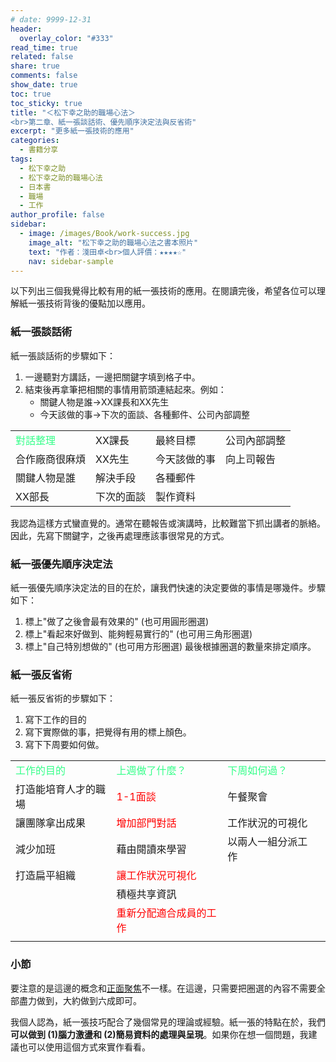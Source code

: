 ```yaml
---
# date: 9999-12-31
header:
  overlay_color: "#333"
read_time: true
related: false
share: true
comments: false
show_date: true
toc: true
toc_sticky: true
title: "＜松下幸之助的職場心法＞
<br>第二章、紙一張談話術、優先順序決定法與反省術"
excerpt: "更多紙一張技術的應用"
categories:
  - 書籍分享
tags:
  - 松下幸之助
  - 松下幸之助的職場心法
  - 日本書
  - 職場
  - 工作
author_profile: false
sidebar:
  - image: /images/Book/work-success.jpg
    image_alt: "松下幸之助的職場心法之書本照片"
    text: "作者：淺田卓<br>個人評價：★★★★☆"
    nav: sidebar-sample
---
```

以下列出三個我覺得比較有用的紙一張技術的應用。在閱讀完後，希望各位可以理解紙一張技術背後的優點加以應用。

### 紙一張談話術
紙一張談話術的步驟如下：
1. 一邊聽對方講話，一邊把關鍵字填到格子中。
2. 結束後再拿筆把相關的事情用箭頭連結起來。例如：
   * 關鍵人物是誰->XX課長和XX先生
   * 今天該做的事->下次的面談、各種郵件、公司內部調整

| |  | | |
|-|-|-|-|
|<font color="#3f8">對話整理</font>|XX課長|最終目標|公司內部調整|
|合作廠商很麻煩|XX先生|今天該做的事|向上司報告|
|關鍵人物是誰|解決手段|各種郵件||
|XX部長|下次的面談|製作資料||

我認為這樣方式蠻直覺的。通常在聽報告或演講時，比較難當下抓出講者的脈絡。因此，先寫下關鍵字，之後再處理應該事很常見的方式。

### 紙一張優先順序決定法
紙一張優先順序決定法的目的在於，讓我們快速的決定要做的事情是哪幾件。步驟如下：
1. 標上"做了之後會最有效果的" (也可用圓形圈選)
2. 標上"看起來好做到、能夠輕易實行的"  (也可用三角形圈選)
3. 標上"自己特別想做的"  (也可用方形圈選)
最後根據圈選的數量來排定順序。

### 紙一張反省術
紙一張反省術的步驟如下：
1. 寫下工作的目的
2. 寫下實際做的事，把覺得有用的標上顏色。
3. 寫下下周要如何做。

| |  | | |
|-|-|-|-|
|<font color="#3f8">工作的目的</font>|<font color="#3f8">上週做了什麼？</font>|<font color="#3f8">下周如何過？</font>||
|打造能培育人才的職場|<font color="#f00">1-1面談</font>|午餐聚會||
|讓團隊拿出成果|<font color="#f00">增加部門對話</font>|工作狀況的可視化||
|減少加班|藉由閱讀來學習|以兩人一組分派工作||
|打造扁平組織|<font color="#f00">讓工作狀況可視化</font>|||
||積極共享資訊|||
||<font color="#f00">重新分配適合成員的工作</font>|||
|||||

### 小節
要注意的是這邊的概念和[正面聚焦](/書籍分享/work-success_00)不一樣。在這邊，只需要把圈選的內容不需要全部盡力做到，大約做到六成即可。

我個人認為，紙一張技巧配合了幾個常見的理論或經驗。紙一張的特點在於，我們**可以做到 (1)腦力激盪和 (2)簡易資料的處理與呈現**。如果你在想一個問題，我建議也可以使用這個方式來實作看看。